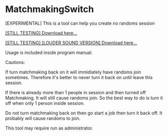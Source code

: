 # MatchmakingSwitch
[EXPERIMENTAL] This is a tool can help you create no randoms session


[[STILL TESTING] Download here...](https://raw.githubusercontent.com/Barracuda10/MatchmakingSwitch/master/Release/MatchmakingSwitch.exe)<br>

[[STILL TESTING] [LOUDER SOUND VERSION] Download here...](https://raw.githubusercontent.com/Barracuda10/MatchmakingSwitch/master/Release/MatchmakingSwitch_ffmpeg.exe)<br>

Usage is included inside program manual.

Cautions:

If turn matchmaking back on it will immidiately have randoms join sometimes.
Therefore it's better to never turn it back on until leave this session.

If there is already more than 1 people in session and then turned off Matchmaking.
It will still cause randoms join.
So the best way to do is turn it off when only 1 person inside session.

Do not turn matchmaking back on then go start a job then turn it back off.
It probably will cause randoms to join.

This tool may require run as administrator.
